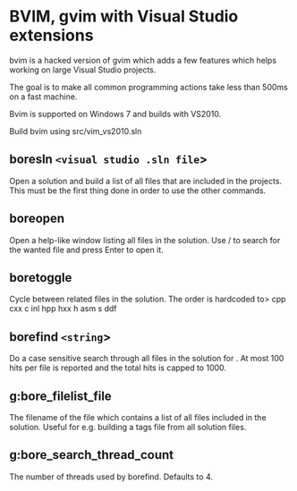 BVIM, gvim with Visual Studio extensions
=======================================================

bvim is a hacked version of gvim which adds a few features which helps working on large Visual Studio projects.

The goal is to make all common programming actions take less than 500ms on a fast machine.

Bvim is supported on Windows 7 and builds with VS2010.

Build bvim using src/vim_vs2010.sln

boresln `<visual studio .sln file`>
------------------------------------------------------
Open a solution and build a list of all files that are included in the projects. This must be the first thing done in order to use the other commands.

boreopen
-------------------------------------------------------
Open a help-like window listing all files in the solution. Use / to search for the wanted file and press Enter to open it.

boretoggle
-------------------------------------------------------
Cycle between related files in the solution. The order is hardcoded to> cpp cxx c inl hpp hxx h asm s ddf

borefind `<string`>
-------------------------------------------------------
Do a case sensitive search through all files in the solution for <string>. At most 100 hits per file is reported and the total hits is capped to 1000. 

g:bore_filelist_file
-------------------------------------------------------
The filename of the file which contains a list of all files included in the solution. Useful for e.g. building a tags file from all solution files.

g:bore_search_thread_count
-------------------------------------------------------
The number of threads used by borefind. Defaults to 4.

